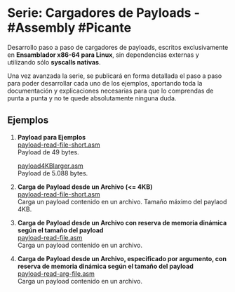# Serie: Cargadores de Payloads - #Assembly #Picante

Desarrollo paso a paso de cargadores de payloads, escritos exclusivamente en **Ensamblador x86-64 para Linux**, sin dependencias externas y utilizando sólo **syscalls nativas**.

Una vez avanzada la serie, se publicará en forma detallada el paso a paso para poder desarrollar cada uno de los ejemplos, aportando toda la documentación y explicaciones necesarias para que lo comprendas de punta a punta y no te quede absolutamente ninguna duda.

## Ejemplos

1. **Payload para Ejemplos**  
   [payload-read-file-short.asm](https://github.com/Pithase/asm-payloads-loaders/blob/main/payload-read-file-short.asm)  
   Payload de 49 bytes.
   
   [payload4KBlarger.asm](https://github.com/Pithase/asm-payloads-loaders/blob/main/payload4KBlarger.asm)  
   Payload de 5.088 bytes.

2. **Carga de Payload desde un Archivo (<= 4KB)**  
   [payload-read-file-short.asm](https://github.com/Pithase/asm-payloads-loaders/blob/main/payload-read-file-short.asm)  
   Carga un payload contenido en un archivo. Tamaño máximo del paylaod 4KB.

3. **Carga de Payload desde un Archivo con reserva de memoria dinámica según el tamaño del payload**  
   [payload-read-file.asm](https://github.com/Pithase/asm-payloads-loaders/blob/main/payload-read-file.asm)  
   Carga un payload contenido en un archivo.

4. **Carga de Payload desde un Archivo, especificado por argumento, con reserva de memoria dinámica según el tamaño del payload**  
   [payload-read-arg-file.asm](https://github.com/Pithase/asm-payloads-loaders/blob/main/payload-read-arg-file.asm)  
   Carga un payload contenido en un archivo.

